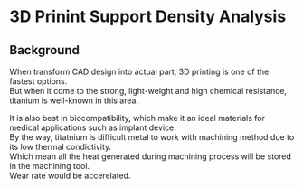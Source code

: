 # 3D Prinint Support Density Analysis

## Background
When transform CAD design into actual part, 3D printing is one of the fastest options. <br>
But when it come to the strong, light-weight and high chemical resistance, titanium is well-known in this area. <br>


It is also best in biocompatibility, which make it an ideal materials for medical applications such as implant device. <br>
By the way, titatnium is difficult metal to work with machining method due to its low thermal condictivity. <br>
Which mean all the heat generated during machining process will be stored in the machining tool. <br>
Wear rate would be accerelated.
